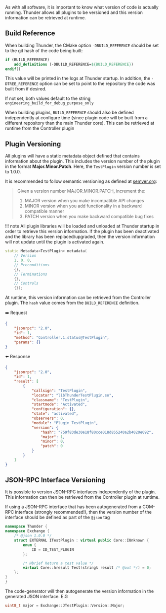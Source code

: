 As with all software, it is important to know what version of code is actually running. Thunder allows all plugins to be versioned and this version information can be retrieved at runtime.

## Build Reference

When building Thunder, the CMake option `-DBUILD_REFERENCE` should be set to the git hash of the code being built:

```cmake
if (BUILD_REFERENCE)
    add_definitions (-DBUILD_REFERENCE=${BUILD_REFERENCE})
endif()
```

This value will be printed in the logs at Thunder startup. In addition, the `-DTREE_REFERENCE` option can be set to point to the repository the code was built from if desired. 

If not set, both values default to the string `engineering_build_for_debug_purpose_only`

When building plugins, `BUILD_REFERENCE` should also be defined independently at configure time (since plugin code will be built from a different repository than the main Thunder core). This can be retrieved at runtime from the Controller plugin

## Plugin Versioning

All plugins will have a static metadata object defined that contains information about the plugin. This includes the version number of the plugin in the format **Major.Minor.Patch**. Here, the `TestPlugin` version number is set to 1.0.0.

It is recommended to follow semantic versioning as defined at [semver.org](https://semver.org/):

> Given a version number MAJOR.MINOR.PATCH, increment the:
>
> 1. MAJOR version when you make incompatible API changes
> 2. MINOR version when you add functionality in a backward compatible manner
> 3. PATCH version when you make backward compatible bug fixes

!!! note
	All plugin libraries will be loaded and unloaded at Thunder startup in order to retrieve this version information. If the plugin has been deactivated and the library has been replaced/upgraded, then the version information will not update until the plugin is activated again.

```cpp hl_lines="2-3"
static Metadata<TestPlugin> metadata(
    // Version
    1, 0, 0,
    // Preconditions
    {},
    // Terminations
    {},
    // Controls
    {});
```

At runtime, this version information can be retrieved from the Controller plugin. The `hash` value comes from the `BUILD_REFERENCE` definition.

:arrow_right: Request

```json
{
	"jsonrpc": "2.0",
	"id": 1,
	"method": "Controller.1.status@TestPlugin",
	"params": {}
}
```

:arrow_left: Response

```json hl_lines="15-20"
{
	"jsonrpc": "2.0",
	"id": 1,
	"result": [
		{
			"callsign": "TestPlugin",
			"locator": "libThunderTestPlugin.so",
			"classname": "TestPlugin",
			"startmode": "Activated",
			"configuration": {},
			"state": "activated",
			"observers": 0,
			"module": "Plugin_TestPlugin",
			"version": {
				"hash": "759f83de30e18f80cce018d855240a2b4020e092",
				"major": 1,
				"minor": 0,
				"patch": 0
			}
		}
	]
}
```

## JSON-RPC Interface Versioning

It is possible to version JSON-RPC interfaces independently of the plugin. This information can then be retrieved from the Controller plugin at runtime.

If using a JSON-RPC interface that has been autogenerated from a COM-RPC interface (strongly recommended!), then the version number of the interface should be defined as part of the `@json` tag

```c++ linenums="1" hl_lines="3"
namespace Thunder {
namespace Exchange {
    /* @json 1.0.0 */
    struct EXTERNAL ITestPlugin : virtual public Core::IUnknown {
        enum {
            ID = ID_TEST_PLUGIN
        };

        /* @brief Return a test value */
        virtual Core::hresult Test(string& result /* @out */) = 0;
    };
}
}
```

The code-generator will then autogenerate the version information in the generated JSON interface. E.G

```c++
uint8_t major = Exchange::JTestPlugin::Version::Major;
```

